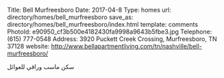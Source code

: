 Title:          Bell Murfreesboro
Date:           2017-04-8
Type:           homes
url:            directory/homes/bell_murfreesboro
save_as:        directory/homes/bell_murfreesboro/index.html
template:       comments
PhotoId:        e90950_cf3b500e4182430fa9998a9643b5fbe3.jpg
Telephone:      (615) 777-0548
Address:        3920 Puckett Creek Crossing, Murfreesboro, TN 37128
website:        http://www.bellapartmentliving.com/tn/nashville/bell-murfreesboro/

سكن ماسب وراقي للعوائل

